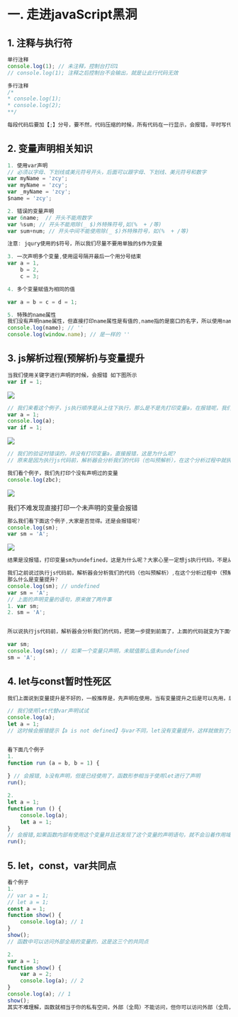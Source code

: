 # 一. 走进javaScript黑洞

## 1. 注释与执行符

```js
单行注释
console.log(1); // 未注释，控制台打印1
// console.log(1); 注释之后控制台不会输出，就是让此行代码无效

多行注释
/*
* console.log(1);
* console.log(2);
**/

每段代码后要加【;】分号，要不然，代码压缩的时候，所有代码在一行显示，会报错，平时写代码要养成良好习惯，要加分号
```



## 2. 变量声明相关知识

```js
1. 使用var声明
// 必须以字母、下划线或美元符号开头，后面可以跟字母、下划线、美元符号和数字
var myName = 'zcy';
var myName = 'zcy';
var _myName = 'zcy';         
$name = 'zcy';

2. 错误的变量声明
var 6name;  // 开头不能用数字
var %sum; // 开头不能用除(_ $)外特殊符号,如(%  + /等)
var sum+num; // 开头中间不能使用除(_ $)外特殊符号，如(%  + /等)

注意: jqury使用的$符号，所以我们尽量不要用单独的$作为变量

3. 一次声明多个变量,使用逗号隔开最后一个用分号结束
var a = 1,
    b = 2,
    c = 3;

4. 多个变量赋值为相同的值

var a = b = c = d = 1;

5. 特殊的name属性
我们没有声明name属性，但直接打印name属性是有值的,name指的是窗口的名字，所以使用name属性要注意些
console.log(name); // ''
console.log(window.name); // 是一样的 ''
```



## 3. js解析过程(预解析)与变量提升

```js
当我们使用关键字进行声明的时候，会报错 如下图所示
var if = 1;
```

![](https://vkceyugu.cdn.bspapp.com/VKCEYUGU-imgbed/29f00ca9-cb6b-412a-85bb-43d3e301b673.png)



```js
// 我们来看这个例子，js执行顺序是从上往下执行，那么是不是先打印变量a，在报错呢，我们验证一下猜想
var a = 1;
console.log(a);
var if = 1;
```

![](https://vkceyugu.cdn.bspapp.com/VKCEYUGU-imgbed/29f00ca9-cb6b-412a-85bb-43d3e301b673.png)

```js
// 我们的验证时错误的，并没有打印变量a，直接报错，这是为什么呢?
// 原来是因为执行js代码前，解析器会分析我们的代码（也叫预解析），在这个分析过程中就执行了变量提升；

我们看个例子，我们先打印个没有声明过的变量
console.log(zbc); 
```

![](https://vkceyugu.cdn.bspapp.com/VKCEYUGU-imgbed/14ce74e2-be7d-4337-86f2-518f548fa918.png)

我们不难发现直接打印一个未声明的变量会报错

```js
那么我们看下面这个例子,大家是否觉得。还是会报错呢?
console.log(sm);
var sm = 'A';
```

![](https://vkceyugu.cdn.bspapp.com/VKCEYUGU-imgbed/efc33aa0-e003-44cd-94f5-0cec3fd9877a.png)

```js
结果是没报错，打印变量sm为undefined，这是为什么呢？大家心里一定想js执行代码，不是从上往下执行么，为什么在打印语句，后面声明sm变量不会报错呢？

我们之前说过执行js代码前，解析器会分析我们的代码（也叫预解析）,在这个分析过程中（预解析）就执行了变量提升。
那么什么是变量提升?
console.log(sm); // undefined
var sm = 'A';
// 上面的声明变量的语句，原来做了两件事
1. var sm;
2. sm = 'A';


所以说执行js代码前，解析器会分析我们的代码，把第一步提到前面了，上面的代码就变为下面代码，这就是变量提升

var sm;
console.log(sm); // 如果一个变量只声明，未赋值那么值未undefined
sm = 'A';

```

## 4. let与const暂时性死区

```js
我们上面说到变量提升是不好的，一般推荐是，先声明在使用，当有变量提升之后是可以先用，后声明这样是不好的，所以我们引用let，const解决这种变量提升的问题，暂时性死区就是必须先声明在使用，在声明之前都是死区，使用这个变量会报错

// 我们使用let代替var声明试试
console.log(a);
let a = 1;
// 这时候会报错提示【a is not defined】与var不同，let没有变量提升，这样就做到了先声明在使用的原则


看下面几个例子
1.
function run (a = b, b = 1) {
    
} // 会报错, b没有声明，但是已经使用了，函数形参相当于使用let进行了声明
run();

2.
let a = 1;
function run () {
    console.log(a);
    let a = 1;
} 
// 会报错,如果函数内部有使用这个变量并且还发现了这个变量的声明语句，就不会沿着作用域向外查找变量这时候属于先使用后声明，所以会报错
run();
```



## 5. let，const，var共同点

```js
看个例子
1.
// var a = 1;
// let a = 1;
const a = 1;
function show() {
    console.log(a); // 1
}
show();
// 函数中可以访问外部全局的变量的，这是这三个的共同点

2.
var a = 1;
function show() {
    var a = 2;
    console.log(a); // 2
}
console.log(a); // 1
show();
其实不难理解，函数就相当于你的私有空间，外部（全局）不能访问，但你可以访问外部（全局，公共的）的变量；
```

